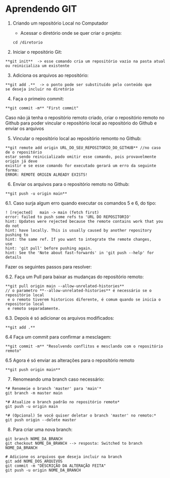 # Aprendendo GIT
1. Criando um repositório Local no Computador
    - Acessar o diretório onde se quer criar o projeto:
    
    ```
    cd /diretorio
    ```
    
2. Iniciar o repositório Git:

```
**git init**  -> esse comando cria um repositório vazio na pasta atual 
ou reinicializa um existente
```

3. Adiciona os arquivos ao repositório:

```
**git add .**  -> o ponto pode ser substituído pelo conteúdo que 
se deseja incluir no diretório
```

4. Faça o primeiro commit:

```
**git commit -m** "First commit"
```

Caso não já tenha o repositório remoto criado, criar o repositório remoto no Github para poder vincular o repositório local ao repositório do Github e enviar os arquivos

5. Vincular o repositório local ao repositório remonto no Github:

```
**git remote add origin URL_DO_SEU_REPOSITORIO_DO_GITHUB** //no caso de o repositório
estar sendo reinicializado omitir esse comando, pois provavelmente origin já deve 
existir e se esse comando for executado gerará um erro da seguinte forma:
ERROR: REMOTE ORIGIN ALREADY EXISTS!
```

6. Enviar os arquivos para o repositório remoto no Github:

```
**git push -u origin main**
```

6.1. Caso surja algum erro quando executar os comandos 5 e 6, do tipo: 

```
! [rejected]   main -> main (fetch first)
error: failed to push some refs to 'URL DO REPOSITORIO'
hint: Updates were rejected because the remote contains work that you do not
hint: have locally. This is usually caused by another repository pushing to
hint: the same ref. If you want to integrate the remote changes, 
use
hint: 'git pull' before pushing again.
hint: See the 'Note about fast-forwards' in 'git push --help' for details
```

Fazer os seguintes passos para resolver:

6.2. Faça um Pull para baixar as mudanças do repositório remoto:

```
**git pull origin main --allow-unrelated-histories**
// o parametro **--allow-unrelated-histories** é necessário se o repositório local
 e o remoto tiverem historicos diferente, é comum quando se inicia o repositorio local
 e remoto separadamente.
```

6.3. Depois é só adicionar os arquivos modificados:

```
**git add .**
```

6.4 Faça um commit para confirmar a mesclagem:

```
**git commit -m** "Resolvendo conflitos e mesclando com o repositório remoto"
```

6.5 Agora é só enviar as alterações para o repositório remoto

```
**git push origin main**
```

7. Renomeando uma branch caso necessário:

```
*# Renomeie o branch 'master' para 'main'*
git branch -m master main

*# Atualize o branch padrão no repositório remoto*
git push -u origin main

*# (Opcional) Se você quiser deletar o branch 'master' no remoto:*
git push origin --delete master
```

8. Para criar uma nova branch:
```
git branch NOME_DA_BRANCH
git checkout NOME_DA_BRANCH --> resposta: Switched to branch NOME_DA_BRANCH

# Adicione os arquivos que deseja incluir na branch
git add NOME_DOS_ARQUIVOS
git commit -m "DESCRIÇÃO DA ALTERAÇÃO FEITA"
git push -u origin NOME_DA_BRANCH
```